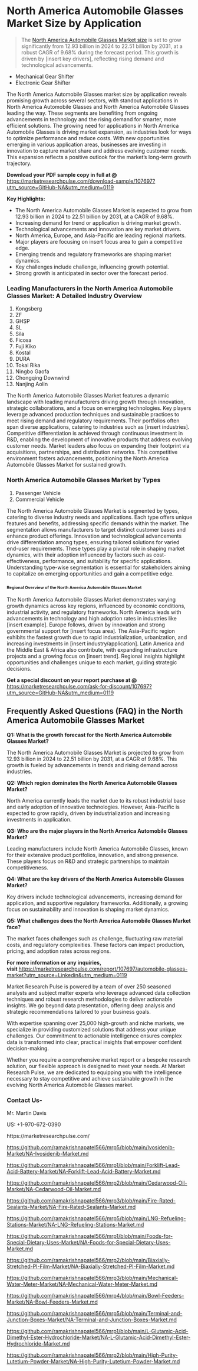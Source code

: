 <h1>North America Automobile Glasses Market&nbsp;Size by Application</h1><blockquote><p>The <a href="https://marketresearchpulse.com/download-sample/107697?utm_source=GitHub-NA&amp;utm_medium=0119">North America Automobile Glasses Market size</a> is set to grow significantly from 12.93 billion in 2024 to 22.51 billion by 2031, at a robust CAGR of 9.68% during the forecast period. This growth is driven by [insert key drivers], reflecting rising demand and technological advancements.</p></blockquote><ul><li>Mechanical Gear Shifter<li> Electronic Gear Shifter</li></ul><p>The North America Automobile Glasses market size by application reveals promising growth across several sectors, with standout applications in North America Automobile Glasses and North America Automobile Glasses leading the way. These segments are benefiting from ongoing advancements in technology and the rising demand for smarter, more efficient solutions. The growing need for applications in North America Automobile Glasses is driving market expansion, as industries look for ways to optimize performance and reduce costs. With new opportunities emerging in various application areas, businesses are investing in innovation to capture market share and address evolving customer needs. This expansion reflects a positive outlook for the market’s long-term growth trajectory.</p><p><strong>Download your PDF sample copy in full at @ </strong><a href="https://marketresearchpulse.com/download-sample/107697?utm_source=GitHub-NA&amp;utm_medium=0119">https://marketresearchpulse.com/download-sample/107697?utm_source=GitHub-NA&amp;utm_medium=0119</a></p><p><strong>Key Highlights: </strong></p><ul><li>The North America Automobile Glasses Market is expected to grow from 12.93 billion in 2024 to 22.51 billion by 2031, at a CAGR of 9.68%.</li><li>Increasing demand for trend or application is driving market growth.</li><li>Technological advancements and innovation are key market drivers.</li><li>North America, Europe, and Asia-Pacific are leading regional markets.</li><li>Major players are focusing on insert focus area to gain a competitive edge.</li><li>Emerging trends and regulatory frameworks are shaping market dynamics.</li><li>Key challenges include challenge, influencing growth potential.</li><li>Strong growth is anticipated in sector over the forecast period.</li></ul><h3>Leading Manufacturers in the North America Automobile Glasses Market: A Detailed Industry Overview</h3><ol><li>Kongsberg</li><li>ZF</li><li>GHSP</li><li>SL</li><li>Sila</li><li>Ficosa</li><li>Fuji Kiko</li><li>Kostal</li><li>DURA</li><li>Tokai Rika</li><li>Ningbo Gaofa</li><li>Chongqing Downwind</li><li>Nanjing Aolin</li></ol><div class="flex max-w-full flex-col flex-grow"><div class="min-h-8 text-message flex w-full flex-col items-end gap-2 whitespace-normal break-words [.text-message+&amp;]:mt-5" dir="auto" data-message-author-role="assistant" data-message-id="fd8432e4-4910-450d-b182-61b7bfb0a01f" data-message-model-slug="gpt-4o"><div class="flex w-full flex-col gap-1 empty:hidden first:pt-[3px]"><div class="markdown prose w-full break-words dark:prose-invert light"><p>The North America Automobile Glasses Market features a dynamic landscape with leading manufacturers driving growth through innovation, strategic collaborations, and a focus on emerging technologies. Key players leverage advanced production techniques and sustainable practices to meet rising demand and regulatory requirements. Their portfolios often span diverse applications, catering to industries such as [insert industries]. Competitive differentiation is achieved through continuous investment in R&amp;D, enabling the development of innovative products that address evolving customer needs. Market leaders also focus on expanding their footprint via acquisitions, partnerships, and distribution networks. This competitive environment fosters advancements, positioning the North America Automobile Glasses Market for sustained growth.</p></div></div></div></div><h3>North America Automobile Glasses Market by Types</h3><ol><li>Passenger Vehicle<li> Commercial Vehicle</li></ol><div class="flex max-w-full flex-col flex-grow"><div class="min-h-8 text-message flex w-full flex-col items-end gap-2 whitespace-normal break-words [.text-message+&amp;]:mt-5" dir="auto" data-message-author-role="assistant" data-message-id="084470be-0bb7-4664-bddf-5156b4f41249" data-message-model-slug="gpt-4o-mini"><div class="flex w-full flex-col gap-1 empty:hidden first:pt-[3px]"><div class="markdown prose w-full break-words dark:prose-invert light"><p>The North America Automobile Glasses Market is segmented by types, catering to diverse industry needs and applications. Each type offers unique features and benefits, addressing specific demands within the market. The segmentation allows manufacturers to target distinct customer bases and enhance product offerings. Innovation and technological advancements drive differentiation among types, ensuring tailored solutions for varied end-user requirements. These types play a pivotal role in shaping market dynamics, with their adoption influenced by factors such as cost-effectiveness, performance, and suitability for specific applications. Understanding type-wise segmentation is essential for stakeholders aiming to capitalize on emerging opportunities and gain a competitive edge.</p></div></div></div></div><h3><span style="font-size: 11px;">Regional Overview of the North America Automobile Glasses Market</span></h3><div class="flex max-w-full flex-col flex-grow"><div class="min-h-8 text-message flex w-full flex-col items-end gap-2 whitespace-normal break-words [.text-message+&amp;]:mt-5" dir="auto" data-message-author-role="assistant" data-message-id="e9038762-ce64-4e30-91c9-9bd413514231" data-message-model-slug="gpt-4o-mini"><div class="flex w-full flex-col gap-1 empty:hidden first:pt-[3px]"><div class="markdown prose w-full break-words dark:prose-invert light"><p>The North America Automobile Glasses Market demonstrates varying growth dynamics across key regions, influenced by economic conditions, industrial activity, and regulatory frameworks. North America leads with advancements in technology and high adoption rates in industries like [insert example]. Europe follows, driven by innovation and strong governmental support for [insert focus area]. The Asia-Pacific region exhibits the fastest growth due to rapid industrialization, urbanization, and increasing investments in [insert industry/application]. Latin America and the Middle East &amp; Africa also contribute, with expanding infrastructure projects and a growing focus on [insert trend]. Regional insights highlight opportunities and challenges unique to each market, guiding strategic decisions.</p></div></div></div></div><p><strong>Get a special discount on your report purchase at @ </strong><a href="https://marketresearchpulse.com/ask-for-discount/107697?utm_source=GitHub-NA&amp;utm_medium=0119">https://marketresearchpulse.com/ask-for-discount/107697?utm_source=GitHub-NA&amp;utm_medium=0119</a></p><h2>Frequently Asked Questions (FAQ) in the North America Automobile Glasses Market</h2><p><strong>Q1: What is the growth forecast for the North America Automobile Glasses Market?</strong></p><p>The North America Automobile Glasses Market is projected to grow from 12.93 billion in 2024 to 22.51 billion by 2031, at a CAGR of 9.68%. This growth is fueled by advancements in trends and rising demand across industries.</p><p><strong>Q2: Which region dominates the North America Automobile Glasses Market?</strong></p><p>North America currently leads the market due to its robust industrial base and early adoption of innovative technologies. However, Asia-Pacific is expected to grow rapidly, driven by industrialization and increasing investments in application.</p><p><strong>Q3: Who are the major players in the North America Automobile Glasses Market?</strong></p><p>Leading manufacturers include North America Automobile Glasses, known for their extensive product portfolios, innovation, and strong presence. These players focus on R&amp;D and strategic partnerships to maintain competitiveness.</p><p><strong>Q4: What are the key drivers of the North America Automobile Glasses Market?</strong></p><p>Key drivers include technological advancements, increasing demand for application, and supportive regulatory frameworks. Additionally, a growing focus on sustainability and innovation is shaping market dynamics.</p><p><strong>Q5: What challenges does the North America Automobile Glasses Market face?</strong></p><p>The market faces challenges such as challenge, fluctuating raw material costs, and regulatory complexities. These factors can impact production, pricing, and adoption rates across regions.</p><p><strong>For more information or any inquiries, visit&nbsp;</strong><a href="https://marketresearchpulse.com/report/107697/automobile-glasses-market?utm_source=Linkedin&utm_medium=0119">https://marketresearchpulse.com/report/107697/automobile-glasses-market?utm_source=Linkedin&utm_medium=0119</a></p><p>Market Research Pulse is powered by a team of over 250 seasoned analysts and subject matter experts who leverage advanced data collection techniques and robust research methodologies to deliver actionable insights. We go beyond data presentation, offering deep analysis and strategic recommendations tailored to your business goals.</p><p>With expertise spanning over 25,000 high-growth and niche markets, we specialize in providing customized solutions that address your unique challenges. Our commitment to actionable intelligence ensures complex data is transformed into clear, practical insights that empower confident decision-making.</p><p>Whether you require a comprehensive market report or a bespoke research solution, our flexible approach is designed to meet your needs. At Market Research Pulse, we are dedicated to equipping you with the intelligence necessary to stay competitive and achieve sustainable growth in the evolving North America Automobile Glasses market.</p><h3><strong>Contact Us-</strong></h3><p>Mr. Martin Davis</p><p>US: +1-970-672-0390</p><p>https://marketresearchpulse.com/</p><p><a href="https://github.com/ramakrishnapatel566/mrp5/blob/main/Ivosidenib-Market/NA-Ivosidenib-Market.md">https://github.com/ramakrishnapatel566/mrp5/blob/main/Ivosidenib-Market/NA-Ivosidenib-Market.md</a></p><p><a href="https://github.com/ramakrishnapatel566/mrp1/blob/main/Forklift-Lead-Acid-Battery-Market/NA-Forklift-Lead-Acid-Battery-Market.md">https://github.com/ramakrishnapatel566/mrp1/blob/main/Forklift-Lead-Acid-Battery-Market/NA-Forklift-Lead-Acid-Battery-Market.md</a></p><p><a href="https://github.com/ramakrishnapatel566/mrp2/blob/main/Cedarwood-Oil-Market/NA-Cedarwood-Oil-Market.md">https://github.com/ramakrishnapatel566/mrp2/blob/main/Cedarwood-Oil-Market/NA-Cedarwood-Oil-Market.md</a></p><p><a href="https://github.com/ramakrishnapatel566/mrp3/blob/main/Fire-Rated-Sealants-Market/NA-Fire-Rated-Sealants-Market.md">https://github.com/ramakrishnapatel566/mrp3/blob/main/Fire-Rated-Sealants-Market/NA-Fire-Rated-Sealants-Market.md</a></p><p><a href="https://github.com/ramakrishnapatel566/mrp5/blob/main/LNG-Refueling-Stations-Market/NA-LNG-Refueling-Stations-Market.md">https://github.com/ramakrishnapatel566/mrp5/blob/main/LNG-Refueling-Stations-Market/NA-LNG-Refueling-Stations-Market.md</a></p><p><a href="https://github.com/ramakrishnapatel566/mrp1/blob/main/Foods-for-Special-Dietary-Uses-Market/NA-Foods-for-Special-Dietary-Uses-Market.md">https://github.com/ramakrishnapatel566/mrp1/blob/main/Foods-for-Special-Dietary-Uses-Market/NA-Foods-for-Special-Dietary-Uses-Market.md</a></p><p><a href="https://github.com/ramakrishnapatel566/mrp2/blob/main/Biaxially-Stretched-PI-Film-Market/NA-Biaxially-Stretched-PI-Film-Market.md">https://github.com/ramakrishnapatel566/mrp2/blob/main/Biaxially-Stretched-PI-Film-Market/NA-Biaxially-Stretched-PI-Film-Market.md</a></p><p><a href="https://github.com/ramakrishnapatel566/mrp3/blob/main/Mechanical-Water-Meter-Market/NA-Mechanical-Water-Meter-Market.md">https://github.com/ramakrishnapatel566/mrp3/blob/main/Mechanical-Water-Meter-Market/NA-Mechanical-Water-Meter-Market.md</a></p><p><a href="https://github.com/ramakrishnapatel566/mrp4/blob/main/Bowl-Feeders-Market/NA-Bowl-Feeders-Market.md">https://github.com/ramakrishnapatel566/mrp4/blob/main/Bowl-Feeders-Market/NA-Bowl-Feeders-Market.md</a></p><p><a href="https://github.com/ramakrishnapatel566/mrp5/blob/main/Terminal-and-Junction-Boxes-Market/NA-Terminal-and-Junction-Boxes-Market.md">https://github.com/ramakrishnapatel566/mrp5/blob/main/Terminal-and-Junction-Boxes-Market/NA-Terminal-and-Junction-Boxes-Market.md</a></p><p><a href="https://github.com/ramakrishnapatel566/mrp1/blob/main/L-Glutamic-Acid-Dimethyl-Ester-Hydrochloride-Market/NA-L-Glutamic-Acid-Dimethyl-Ester-Hydrochloride-Market.md">https://github.com/ramakrishnapatel566/mrp1/blob/main/L-Glutamic-Acid-Dimethyl-Ester-Hydrochloride-Market/NA-L-Glutamic-Acid-Dimethyl-Ester-Hydrochloride-Market.md</a></p><p><a href="https://github.com/ramakrishnapatel566/mrp2/blob/main/High-Purity-Lutetium-Powder-Market/NA-High-Purity-Lutetium-Powder-Market.md">https://github.com/ramakrishnapatel566/mrp2/blob/main/High-Purity-Lutetium-Powder-Market/NA-High-Purity-Lutetium-Powder-Market.md</a></p>

